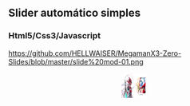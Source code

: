 ## Slider automático simples
### Html5/Css3/Javascript

https://github.com/HELLWAISER/MegamanX3-Zero-Slides/blob/master/slide%20mod-01.png

<div align="center">
<img src="https://github.com/HELLWAISER/MegamanX3-Zero-Slides/blob/master/slide%20mod-01.png" position="center" width="50px" height="50px"  >
</div>



